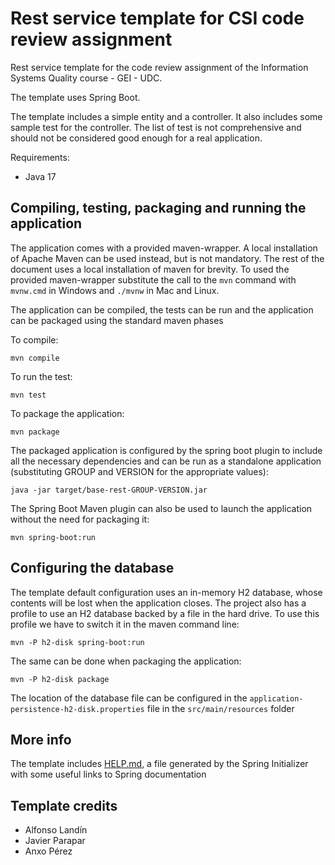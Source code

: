 # Rest service template for CSI code review assignment

Rest service template for the code review assignment of the Information Systems Quality course - GEI - UDC.

The template uses Spring Boot.

The template includes a simple entity and a controller. It also includes some sample test for the controller. The list of test is not comprehensive and should not be considered good enough for a real application.

Requirements:

- Java 17

## Compiling, testing, packaging and running the application

The application comes with a provided maven-wrapper. A local installation of Apache Maven can be used instead, but is not mandatory. The rest of the document uses a local installation of maven for brevity. To used the provided maven-wrapper substitute the call to the `mvn` command with `mvnw.cmd` in Windows and `./mvnw` in Mac and Linux.

The application can be compiled, the tests can be run and the application can be packaged using the standard maven phases

To compile:

```
mvn compile
```

To run the test:

```
mvn test
```

To package the application:

```
mvn package
```

The packaged application is configured by the spring boot plugin to include all the necessary dependencies and can be run as a standalone application (substituting GROUP and VERSION for the appropriate values):

```
java -jar target/base-rest-GROUP-VERSION.jar
```

The Spring Boot Maven plugin can also be used to launch the application without the need for packaging it:

```
mvn spring-boot:run
```

## Configuring the database

The template default configuration uses an in-memory H2 database, whose contents will be lost when the application closes. The project also has a profile to use an H2 database backed by a file in the hard drive. To use this profile we have to switch it in the maven command line:

```
mvn -P h2-disk spring-boot:run
```

The same can be done when packaging the application:

```
mvn -P h2-disk package
```

The location of the database file can be configured in the `application-persistence-h2-disk.properties` file in the `src/main/resources` folder

## More info

The template includes [HELP.md](HELP.md), a file generated by the Spring Initializer with some useful links to Spring documentation

## Template credits

- Alfonso Landín
- Javier Parapar
- Anxo Pérez
